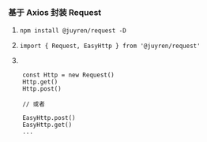 ### 基于 Axios 封装 Request

1. `npm install @juyren/request -D`

2. `import { Request, EasyHttp } from '@juyren/request'`

3.

```
    const Http = new Request()
    Http.get()
    Http.post()

    // 或者

    EasyHttp.post()
    EasyHttp.get()
    ...
```
